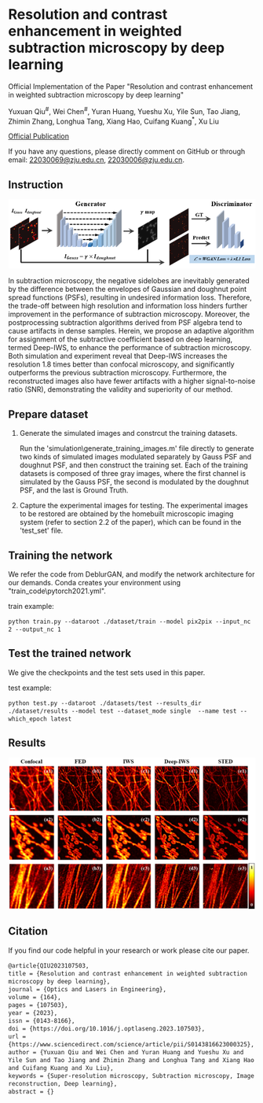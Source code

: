 # Resolution and contrast enhancement in weighted subtraction microscopy by deep learning
Official Implementation of the Paper "Resolution and contrast enhancement in weighted subtraction microscopy by deep learning"  

Yuxuan Qiu<sup>#</sup>, Wei Chen<sup>#</sup>, Yuran Huang, Yueshu Xu, Yile Sun, Tao Jiang, Zhimin Zhang, Longhua Tang, Xiang Hao, Cuifang Kuang<sup>*</sup>, Xu Liu 

[Official Publication](https://doi.org/10.1016/j.optlaseng.2023.107503)   

If you have any questions, please directly comment on GitHub or through email: 22030069@zju.edu.cn, 22030006@zju.edu.cn.

## Instruction
![pipeline](paper_image/pipeline.png)

In subtraction microscopy, the negative sidelobes are inevitably generated by the difference between the envelopes of 
Gaussian and doughnut point spread functions (PSFs), resulting in undesired information loss. Therefore, the trade-off 
between high resolution and information loss hinders further improvement in the performance of subtraction microscopy. 
Moreover, the postprocessing subtraction algorithms derived from PSF algebra tend to cause artifacts in dense samples. 
Herein, we propose an adaptive algorithm for assignment of the subtractive coefficient based on deep learning, termed 
Deep-IWS, to enhance the performance of subtraction microscopy. Both simulation and experiment reveal that Deep-IWS 
increases the resolution 1.8 times better than confocal microscopy, and significantly outperforms the previous subtraction 
microscopy. Furthermore, the reconstructed images also have fewer artifacts with a higher signal-to-noise ratio (SNR), 
demonstrating the validity and superiority of our method.

## Prepare dataset
1. Generate the simulated images and constrcut the training datasets.

    Run the 'simulation\generate_training_images.m' file directly to generate two kinds of simulated images modulated separately 
by Gauss PSF and doughnut PSF, and then construct the training set. Each of the training datasets is composed of three gray images,
where the first channel is simulated by the  Gauss PSF, the second is modulated by the doughnut PSF, and the last is Ground Truth.

2. Capture the experimental images for testing.
    The experimental images to be restored are obtained by the homebuilt microscopic imaging system (refer to section 2.2 of the paper), 
    which can be found in the 'test_set' file.

## Training the network
   We refer the code from DeblurGAN, and modify the network architecture for our demands. Conda creates your environment 
using "train_code\pytorch2021.yml".

train example:  
```
python train.py --dataroot ./dataset/train --model pix2pix --input_nc 2 --output_nc 1
```

## Test the trained network
We give the checkpoints and the test sets used in this paper. 

test example:
```
python test.py --dataroot ./datasets/test --results_dir ./dataset/results --model test --dataset_mode single  --name test --which_epoch latest
```

## Results
![result3](paper_image/result_3.png)

## Citation
If you find our code helpful in your research or work please cite our paper.
```
@article{QIU2023107503,
title = {Resolution and contrast enhancement in weighted subtraction microscopy by deep learning},
journal = {Optics and Lasers in Engineering},
volume = {164},
pages = {107503},
year = {2023},
issn = {0143-8166},
doi = {https://doi.org/10.1016/j.optlaseng.2023.107503},
url = {https://www.sciencedirect.com/science/article/pii/S0143816623000325},
author = {Yuxuan Qiu and Wei Chen and Yuran Huang and Yueshu Xu and Yile Sun and Tao Jiang and Zhimin Zhang and Longhua Tang and Xiang Hao and Cuifang Kuang and Xu Liu},
keywords = {Super-resolution microscopy, Subtraction microscopy, Image reconstruction, Deep learning},
abstract = {}
```




